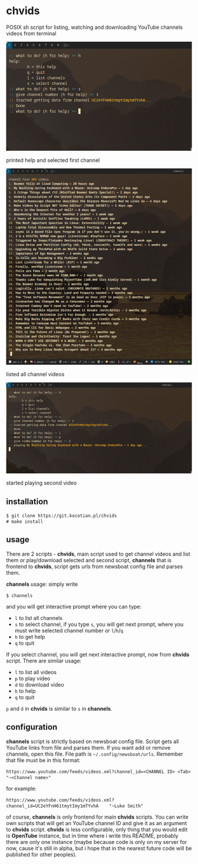 # chvids
POSIX sh script for listing, watching and downloading YouTube channels videos from terminal

![printed help and selected first channel](1.png)

printed help and selected first channel

![listed all channel videos](2.png)

listed all channel videos

![started playing second video](3.png)

started playing second video

## installation
```
$ git clone https://git.kocotian.pl/chvids
# make install
```

## usage
There are 2 scripts - **chvids**, main script used to get channel videos and list them or play/download selected and second script, **channels** that is frontend to **chvids**, script gets urls from newsboat config file and parses them.

**channels** usage:
simply write
```
$ channels
```
and you will get interactive prompt where you can type:
- `l` to list all channels
- `s` to select channel, if you type `s`, you will get next prompt, where you must write selected channel number or `l`/`h`/`q`
- `h` to get help
- `q` to quit

If you select channel, you will get next interactive prompt, now from **chvids** script. There are similar usage:
- `l` to list all videos
- `p` to play video
- `d` to download video
- `h` to help
- `q` to quit

`p` and `d` in **chvids** is similar to `s` in **channels**.

## configuration
**channels** script is strictly based on newsboat config file. Script gets all YouTube links from file and parses them.
If you want add or remove channels, open this file. File path is `~/.config/newsboat/urls`.
Remember that file must be in this format:
```
https://www.youtube.com/feeds/videos.xml?channel_id=<CHANNEL ID> <Tab> "~<Channel name>"
```
for example:
```
https://www.youtube.com/feeds/videos.xml?channel_id=UC2eYFnH61tmytImy1mTYvhA	"~Luke Smith"
```
of course, **channels** is only frontend for main **chvids** scripts. You can write own scripts that will get an YouTube channel ID and give it as an argument to **chvids** script. **chvids** is less configurable, only thing that you would edit is **OpenTube** instance, but in time where i write this README, probably there are only one instance (maybe because code is only on my server for now, cause it's still in alpha, but i hope that in the nearest future code will be published for other peoples).
